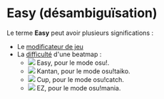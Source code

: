 # Easy (désambiguïsation)

Le terme **Easy** peut avoir plusieurs significations :

- Le [modificateur de jeu](/wiki/Game_modifier/Easy)
- La [difficulté](/wiki/Beatmap/Difficulty) d'une beatmap :
  - ![](/wiki/shared/diff/easy-o.png) Easy, pour le mode osu!.
  - ![](/wiki/shared/diff/easy-t.png) Kantan, pour le mode osu!taiko.
  - ![](/wiki/shared/diff/easy-c.png) Cup, pour le mode osu!catch.
  - ![](/wiki/shared/diff/easy-m.png) EZ, pour le mode osu!mania.
